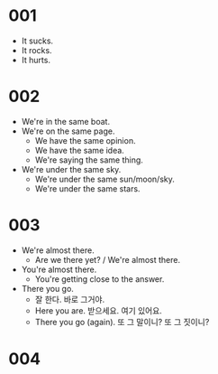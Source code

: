 # 001

- It sucks.
- It rocks.
- It hurts.

# 002

- We're in the same boat.
- We're on the same page.
  - We have the same opinion.
  - We have the same idea.
  - We're saying the same thing.
- We're under the same sky.
  - We're under the same sun/moon/sky.
  - We're under the same stars.

# 003

- We're almost there.
  - Are we there yet? / We're almost there.
- You're almost there.
  - You're getting close to the answer.
- There you go.
  - 잘 한다. 바로 그거야.
  - Here you are. 받으세요. 여기 있어요.
  - There you go (again). 또 그 말이니? 또 그 짓이니?

# 004
